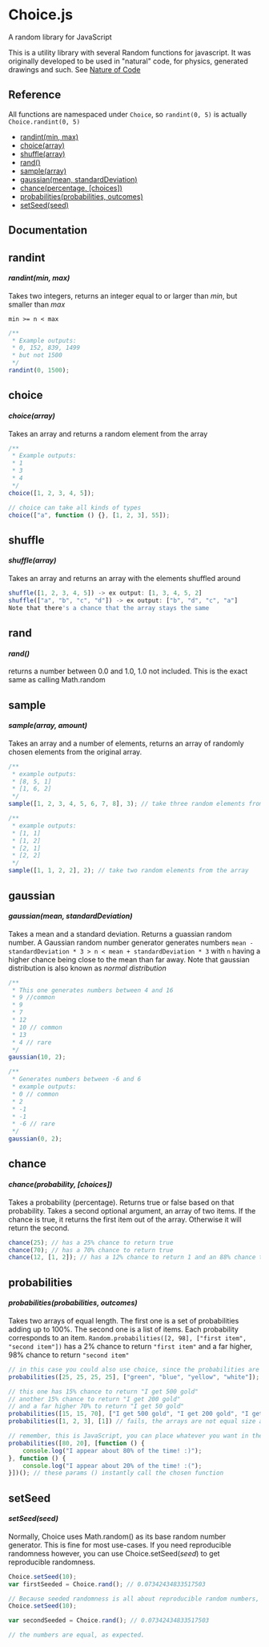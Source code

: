 Choice.js
========

A random library for JavaScript

This is a utility library with several Random functions for javascript. It was originally developed to be used in "natural" code, for physics, generated drawings and such. See [Nature of Code](http://natureofcode.com/)

Reference
---------

All functions are namespaced under `Choice`, so `randint(0, 5)` is actually `Choice.randint(0, 5)`

* [randint(min, max)](#randint)
* [choice(array)](#choice)
* [shuffle(array)](#shuffle)
* [rand()](#rand)
* [sample(array)](#sample)
* [gaussian(mean, standardDeviation)](#gaussian)
* [chance(percentage, [choices])](#chance)
* [probabilities(probabilities, outcomes)](#probabilities)
* [setSeed(seed)](#setSeed)

Documentation
-------------

## randint

#### *randint(min, max)*

Takes two integers, returns an integer equal to or larger than *min*, but smaller than *max*

`min >= n < max`

```javascript
/**
 * Example outputs:
 * 0, 152, 839, 1499
 * but not 1500
 */
randint(0, 1500);
```

## choice

#### *choice(array)*

Takes an array and returns a random element from the array
```javascript
/**
 * Example outputs:
 * 1
 * 3
 * 4
 */
choice([1, 2, 3, 4, 5]);

// choice can take all kinds of types
choice(["a", function () {}, [1, 2, 3], 55]);

```

## shuffle

#### *shuffle(array)*

Takes an array and returns an array with the elements shuffled around
```javascript
shuffle([1, 2, 3, 4, 5]) -> ex output: [1, 3, 4, 5, 2]
shuffle(["a", "b", "c", "d"]) -> ex output: ["b", "d", "c", "a"]
Note that there's a chance that the array stays the same
```

## rand

#### *rand()*

returns a number between 0.0 and 1.0, 1.0 not included. This is the exact same as calling Math.random

## sample

#### *sample(array, amount)*

Takes an array and a number of elements, returns an array of randomly chosen elements from the original array.
```javascript
/**
 * example outputs:
 * [8, 5, 1]
 * [1, 6, 2]
 */
sample([1, 2, 3, 4, 5, 6, 7, 8], 3); // take three random elements from the array

/**
 * example outputs:
 * [1, 1]
 * [1, 2]
 * [2, 1]
 * [2, 2]
 */
sample([1, 1, 2, 2], 2); // take two random elements from the array

```

## gaussian

#### *gaussian(mean, standardDeviation)*

Takes a mean and a standard deviation. Returns a guassian random number.
A Gaussian random number generator generates numbers `mean - standardDeviation * 3 > n < mean + standardDeviation * 3`
with `n` having a higher chance being close to the mean than far away.
Note that gaussian distribution is also known as *normal distribution*

```javascript
/**
 * This one generates numbers between 4 and 16
 * 9 //common
 * 9
 * 7
 * 12
 * 10 // common
 * 13
 * 4 // rare
 */
gaussian(10, 2);

/**
 * Generates numbers between -6 and 6
 * example outputs:
 * 0 // common
 * 2
 * -1
 * -1
 * -6 // rare
 */
gaussian(0, 2);
```

## chance

#### *chance(probability, [choices])*

Takes a probability (percentage). Returns true or false based on that probability.
Takes a second optional argument, an array of two items.
If the chance is true, it returns the first item out of the array. Otherwise it will return the second.
```javascript
chance(25); // has a 25% chance to return true
chance(70); // has a 70% chance to return true
chance(12, [1, 2]); // has a 12% chance to return 1 and an 88% chance to return 2
```

## probabilities

#### *probabilities(probabilities, outcomes)*

Takes two arrays of equal length. The first one is a set of probabilities adding up to 100%. The second one is a list of items. Each probability corresponds to an item. `Random.probabilities([2, 98], ["first item", "second item"])` has a 2% chance to return `"first item"` and a far higher, 98% chance to return `"second item"`
```javascript
// in this case you could also use choice, since the probabilities are equal
probabilities([25, 25, 25, 25], ["green", "blue", "yellow", "white"]);

// this one has 15% chance to return "I get 500 gold"
// another 15% chance to return "I get 200 gold"
// and a far higher 70% to return "I get 50 gold"
probabilities([15, 15, 70], ["I get 500 gold", "I get 200 gold", "I get 50 gold"]);
probabilities([1, 2, 3], [1]) // fails, the arrays are not equal size and probabilites do not add up to 100

// remember, this is JavaScript, you can place whatever you want in the outcomes array, so functions will work just fine
probabilities([80, 20], [function () {
    console.log("I appear about 80% of the time! :)");
}, function () {
    console.log("I appear about 20% of the time! :(");
}])(); // these params () instantly call the chosen function
```

## setSeed

#### *setSeed(seed)*

Normally, Choice uses Math.random() as its base random number generator. This is fine for most use-cases. If you need reproducible randomness however, you can use Choice.setSeed(*seed*) to get reproducible randomness.

```javascript
Choice.setSeed(10);
var firstSeeded = Choice.rand(); // 0.07342434833517503

// Because seeded randomness is all about reproducible random numbers, we set the seed to 10 again, resetting the RNG
Choice.setSeed(10);

var secondSeeded = Choice.rand(); // 0.07342434833517503

// the numbers are equal, as expected.
```
